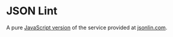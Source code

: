 JSON Lint
=========

A pure [JavaScript version](http://zaach.github.com/jsonlint/) of the service provided at [jsonlin.com](http://jsonlint.com).

